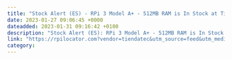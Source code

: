 ```yaml
---
title: "Stock Alert (ES) - RPi 3 Model A+ - 512MB RAM is In Stock at Tiendatec"
date: 2023-01-27 09:06:45 +0000
dateadded: 2023-01-31 09:16:42 +0100
description: "Stock Alert (ES): RPi 3 Model A+ - 512MB RAM is In Stock at Tiendatec"
link: "https://rpilocator.com?vendor=tiendatec&utm_source=feed&utm_medium=rss"
category:
---
```

